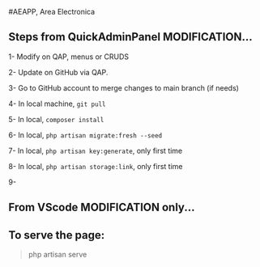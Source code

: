 #AEAPP, Area Electronica

## Steps from QuickAdminPanel MODIFICATION...

1- Modify on QAP, menus or CRUDS

2- Update on GitHub via QAP.

3- Go to GitHub account to merge changes to main branch (if needs)

4- In local machine, `git pull`

5- In local, `composer install`

6- In local, `php artisan migrate:fresh --seed`

7- In local, `php artisan key:generate`, only first time

8- In local, `php artisan storage:link`, only first time

9- 

## From VScode MODIFICATION only...

## To serve the page:
> php artisan serve